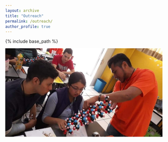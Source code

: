 ```yaml
---
layout: archive
title: "Outreach"
permalink: /outreach/
author_profile: true
---
```


{% include base_path %}


<img src="/images/teachingCdeCMx.jpeg" width="500px" /> 





